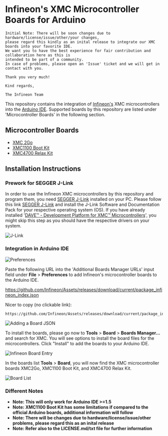 # Infineon's XMC Microcontroller Boards for Arduino

```
Initial Note: There will be soon changes due to hardware/license/issue/other/your changes,
please regard this kindly as an inital release to integrate our XMC boards into your favorite IDE.
We want you to have the best experience for fair contribution and collaboration here as this is
intended to be part of a community.
In case of problems, please open an 'Issue' ticket and we will get in contact with you.

Thank you very much!

Kind regards,

The Infineon Team
```

This repository contains the integration of [Infineon's](https://www.infineon.com/) XMC microcontrollers into the [Arduino IDE](https://www.arduino.cc/en/main/software).
Supported boards by this repository are listed under 'Microcontroller Boards' in the following section.

## Microcontroller Boards

* [XMC 2Go](https://www.infineon.com/cms/en/product/evaluation-boards/KIT_XMC_2GO_XMC1100_V1/productType.html?productType=db3a304443537c4e01436ccecb5d154f)
* [XMC1100 Boot Kit](https://www.infineon.com/cms/en/product/evaluation-boards/KIT_XMC11_BOOT_001/productType.html?productType=db3a30443b360d0e013b8f5163c46f62#ispnTab1)
* [XMC4700 Relax Kit](https://www.infineon.com/cms/en/product/evaluation-boards/KIT_XMC47_RELAX_LITE_V1/productType.html?productType=5546d46250cc1fdf0150f6a2788e6e89)

## Installation Instructions

### Prework for SEGGER J-Link

In order to use the Infineon XMC microcontrollers by this repository and program them, you need [SEGGER J-Link](https://www.segger.com/downloads/jlink) installed on your PC. Please follow this link [SEGGER J-Link](https://www.segger.com/downloads/jlink) and install the J-Link Software and Documentation Pack for your respective operating system (OS).
If you have already installed '[DAVE™ - Development Platform for XMC™ Microcontrollers](https://www.infineon.com/cms/de/product/microcontroller/32-bit-industrial-microcontroller-based-on-arm-registered-cortex-registered-m/dave-version-4-free-development-platform-for-code-generation/channel.html?channel=db3a30433580b37101359f8ee6963814)', you might skip this step as you should have the respective drivers on your system.

![J-Link](https://raw.githubusercontent.com/infineon/assets/master/Pictures/J-Link_Packages.png)

### Integration in Arduino IDE

![Preferences](https://raw.githubusercontent.com/infineon/assets/master/Pictures/Preferences.png)

Paste the following URL into the 'Additional Boards Manager URLs' input field under **File** > **Preferences** to add Infineon's microcontroller boards to the Arduino IDE.

https://github.com/Infineon/Assets/releases/download/current/package_infineon_index.json

Nicer to copy (no clickable link):

```
https://github.com/Infineon/Assets/releases/download/current/package_infineon_index.json
```

![Adding a Board JSON](https://raw.githubusercontent.com/infineon/assets/master/Pictures/Preferences_JSON.png)

To install the boards, please go now to **Tools** > **Board** > **Boards Manager...** and search for XMC. You will see options to install the board files for the microcontrollers. Click "Install" to add the boards to your Arduino IDE.

![Infineon Board Entry](https://raw.githubusercontent.com/infineon/assets/master/Pictures/Boards_Manager_Entry.png)

In the boards list **Tools** > **Board**, you will now find the XMC microcontroller boards XMC2Go, XMC1100 Boot Kit, and XMC4700 Relax Kit.

![Board List](https://raw.githubusercontent.com/infineon/assets/master/Pictures/Board_List.png)

### Different Notes

* **Note: This will only work for Arduino IDE >=1.5**
* **Note: XMC1100 Boot Kit has some limitations if compared to the official Arduino boards, additional information will follow**
* **Note: There will be changes due to hardware/license/issue/other problems, please regard this as an inital release**
* **Note: Refer also to the LICENSE.md/txt file for further information**
